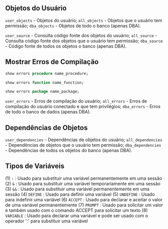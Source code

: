 ## Objetos do Usuário

`user_objects` - Objetos do usuário;
`all_objects` - Objetos que o usuário tem permissão;
`dba_objects` - Objetos de todo o banco (apenas DBA).

`user_source` - Consulta código fonte dos objetos do usuário;
`all_source` - Consulta código fonte dos objetos que o usuário tem permissão;
`dba_source` - Código fonte de todos os objetos o banco (apenas DBA).

## Mostrar Erros de Compilação

```sql
show errors procedure name_procedure;

show errors function name_function;

show errors package name_package;
```

`user_errors` - Erros de compilação do usuário;
`all_errors` - Erros de compilação do usuário conectado e que tem privilégios;
`dba_errors` - Erros de todo o banco de dados (apenas DBA).

## Dependências de Objetos

`user_dependencies` - Dependências de objetos do usuário;
`all_dependencies` - Dependências de objetos que o usuário tem permissão;
`dba_dependencies` - Dependências de todos os objetos do banco (apenas DBA).

## Tipos de Variáveis

(1) `:`          : Usado para substituir uma variável permanentemente em uma sessão
(2) `&`          : Usado para substituir uma variável temporariamente em uma sessão
(3) `&&`         : Usado para substituir uma variável permanentemente em uma sessão
(4) `DEFINE`     : Usado para definir uma variável
(5) `UNDEFINE`   : Usado para indefinir uma variável
(6) `ACCEPT`     : Usado para declarar e aceitar o valor de uma variável permanentemente
(7) `PROMPT`     : Usado para solicitar um valor e também usado com o comando ACCEPT para solicitar um texto
(8) `VARIABLE`   : Usado para declarar uma variável e pode ser usado com o operador ':' para substituir uma variável
